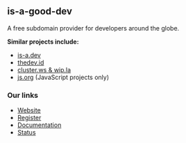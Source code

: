## is-a-good-dev

A free subdomain provider for developers around the globe.
 
**Similar projects include:**
- [is-a.dev](https://github.com/is-a-dev/register)
- [thedev.id](https://github.com/fransallen/thedev.id)
- [cluster.ws & wip.la](https://github.com/Olivr/free-domain)
- [js.org](https://github.com/js-org/js.org) (JavaScript projects only)

### **Our links**
- [Website](https://is-a-good.dev)
- [Register](https://github.com/is-a-good-dev/Register)
- [Documentation](https://docs.is-a-good.dev)
- [Status](https://status.is-a-good.dev)
